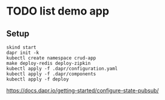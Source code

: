 # TODO list demo app

## Setup

```
skind start
dapr init -k
kubectl create namespace crud-app
make deploy-redis deploy-zipkin
kubectl apply -f .dapr/configuration.yaml
kubectl apply -f .dapr/components
kubectl apply -f deploy
```

https://docs.dapr.io/getting-started/configure-state-pubsub/